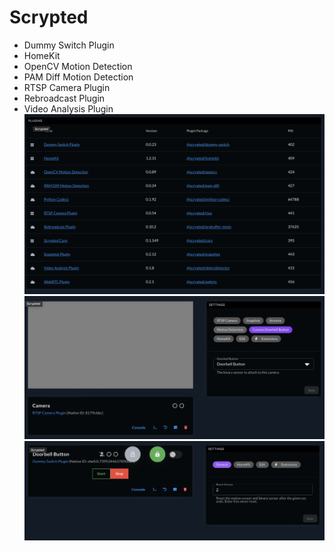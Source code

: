 # Scrypted
- Dummy Switch Plugin
- HomeKit
- OpenCV Motion Detection
- PAM Diff Motion Detection
- RTSP Camera Plugin
- Rebroadcast Plugin
- Video Analysis Plugin
![alt text](https://github.com/HomeAssista/scrypted/blob/main/Снимок%20экрана%202023-11-29%20в%2022.10.31.png)
![alt text](https://github.com/HomeAssista/scrypted/blob/main/Doorbell%20Camera.png)
![alt text](https://github.com/HomeAssista/scrypted/blob/main/Doorbell%20Button.png)
